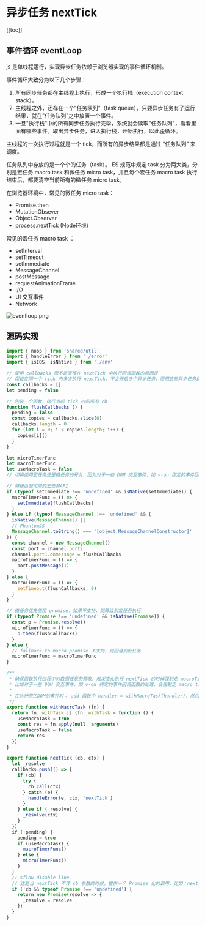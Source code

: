 # 异步任务 nextTick

[[toc]]

## 事件循环 eventLoop

js 是单线程运行，实现异步任务依赖于浏览器实现的事件循环机制。

事件循环大致分为以下几个步骤：
1. 所有同步任务都在主线程上执行，形成一个执行栈（execution context stack）。
2. 主线程之外，还存在一个"任务队列"（task queue）。只要异步任务有了运行结果，就在"任务队列"之中放置一个事件。
3. 一旦"执行栈"中的所有同步任务执行完毕，系统就会读取"任务队列"，看看里面有哪些事件。取出异步任务，进入执行栈，开始执行，以此歪循环。

主线程的一次执行过程就是一个 tick，而所有的异步结果都是通过 “任务队列” 来调度。 

任务队列中存放的是一个个的任务（task）。 ES 规范中规定 task 分为两大类，分别是宏任务 macro task 和微任务 micro task，并且每个宏任务 macro task 执行结束后，都要清空当前所有的微任务 micro task。

在浏览器环境中，常见的微任务 micro task：
- Promise.then
- MutationObsever
- Object.Observer
- process.nextTick (Node环境)

常见的宏任务 macro task ：
- setInterval
- setTimeout
- setImmediate
- MessageChannel
- postMessage
- requestAnimationFrame
- I/O
- UI 交互事件
- Network

![eventloop.png](../image/eventloop.png)

## 源码实现
```js
import { noop } from 'shared/util'
import { handleError } from './error'
import { isIOS, isNative } from './env'

// 使用 callbacks 而不是直接在 nextTick 中执行回调函数的原因是
// 保证在同一个 tick 内多次执行 nextTick，不会开启多个异步任务，而把这些异步任务都压成一个同步任务，在下一个 tick 执行完毕。
const callbacks = []
let pending = false

// 包装一个函数，执行当前 tick 内的所有 cb
function flushCallbacks () {
  pending = false
  const copies = callbacks.slice(0)
  callbacks.length = 0
  for (let i = 0; i < copies.length; i++) {
    copies[i]()
  }
}

let microTimerFunc
let macroTimerFunc
let useMacroTask = false 
// 切换使用宏任务还是微任务的开关，因为对于一些 DOM 交互事件，如 v-on 绑定的事件回调函数的处理 click，会强制走 macro task

// 降级适配可用的宏任务API
if (typeof setImmediate !== 'undefined' && isNative(setImmediate)) {
  macroTimerFunc = () => {
    setImmediate(flushCallbacks)
  }
} else if (typeof MessageChannel !== 'undefined' && (
  isNative(MessageChannel) ||
  // PhantomJS
  MessageChannel.toString() === '[object MessageChannelConstructor]'
)) {
  const channel = new MessageChannel()
  const port = channel.port2
  channel.port1.onmessage = flushCallbacks
  macroTimerFunc = () => {
    port.postMessage(1)
  }
} else {
  macroTimerFunc = () => {
    setTimeout(flushCallbacks, 0)
  }
}

// 微任务优先使用 promise，如果不支持，则降级到宏任务执行
if (typeof Promise !== 'undefined' && isNative(Promise)) {
  const p = Promise.resolve()
  microTimerFunc = () => {
    p.then(flushCallbacks)
  }
} else {
  // fallback to macro promise 不支持，则回退到宏任务
  microTimerFunc = macroTimerFunc
}

/**
 * 确保函数执行过程中对数据任意的修改，触发变化执行 nextTick 的时候强制走 macroTimerFunc。
 * 比如对于一些 DOM 交互事件，如 v-on 绑定的事件回调函数的处理，会强制走 macro task
 * 
 * 在执行原生DOM的事件时： add 函数中 handler = withMacroTask(handler)，然后才注册到 addEventListener 中
 */
export function withMacroTask (fn) {
  return fn._withTask || (fn._withTask = function () {
    useMacroTask = true
    const res = fn.apply(null, arguments)
    useMacroTask = false
    return res
  })
}

export function nextTick (cb, ctx) {
  let _resolve
  callbacks.push(() => {
    if (cb) {
      try {
        cb.call(ctx)
      } catch (e) {
        handleError(e, ctx, 'nextTick')
      }
    } else if (_resolve) {
      _resolve(ctx)
    }
  })
  if (!pending) {
    pending = true
    if (useMacroTask) {
      macroTimerFunc()
    } else {
      microTimerFunc()
    }
  }
  // $flow-disable-line
  // 这是当 nextTick 不传 cb 参数的时候，提供一个 Promise 化的调用，比如：nextTick().then(() => {})
  if (!cb && typeof Promise !== 'undefined') {
    return new Promise(resolve => {
      _resolve = resolve
    })
  }
}
```